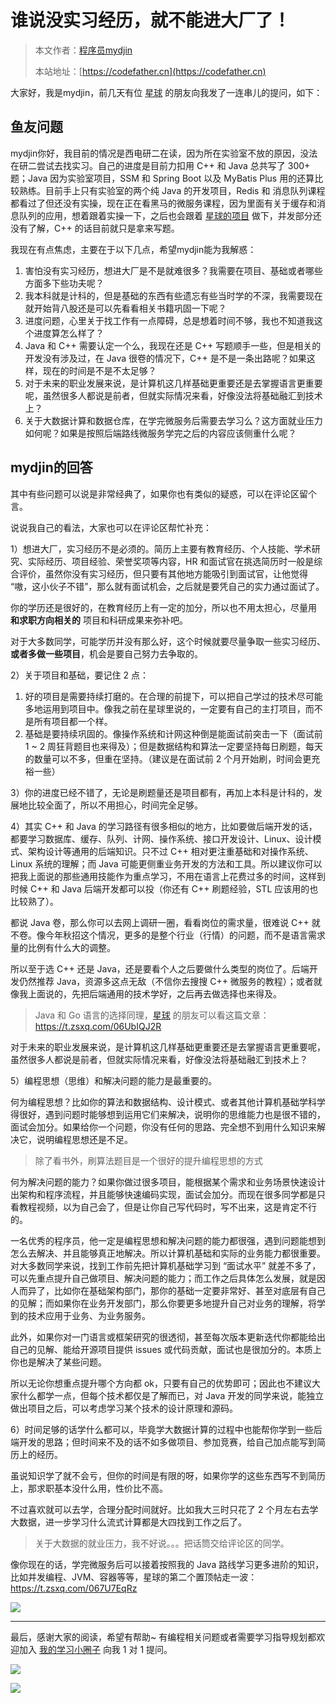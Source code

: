 # 谁说没实习经历，就不能进大厂了！

> 本文作者：[程序员mydjin](https://yuyuanweb.feishu.cn/wiki/Abldw5WkjidySxkKxU2cQdAtnah)
>
> 本站地址：[https://codefather.cn](https://codefather.cn)

大家好，我是mydjin，前几天有位 [星球](https://mp.weixin.qq.com/s?__biz=MzI1NDczNTAwMA==&mid=2247524980&idx=2&sn=9ddcdb6c52aa096ed4c5ad0ced946a7d&chksm=e9c28583deb50c95f3c2665713a8bbc372c68332b3bfb846cf4b23af3f1cc07164832a291335&token=2138623988&lang=zh_CN&scene=21#wechat_redirect) 的朋友向我发了一连串儿的提问，如下：

## 鱼友问题

mydjin你好，我目前的情况是西电研二在读，因为所在实验室不放的原因，没法在研二尝试去找实习。自己的进度是目前力扣用 C++ 和 Java 总共写了 300+ 题；Java 因为实验室项目，SSM 和 Spring Boot 以及 MyBatis Plus 用的还算比较熟练。目前手上只有实验室的两个纯 Java 的开发项目，Redis 和 消息队列课程都看过了但还没有实操，现在正在看黑马的微服务课程，因为里面有关于缓存和消息队列的应用，想着跟着实操一下，之后也会跟着 [星球的项目](https://mp.weixin.qq.com/s?__biz=MzI1NDczNTAwMA==&mid=2247524980&idx=2&sn=9ddcdb6c52aa096ed4c5ad0ced946a7d&chksm=e9c28583deb50c95f3c2665713a8bbc372c68332b3bfb846cf4b23af3f1cc07164832a291335&token=2138623988&lang=zh_CN&scene=21#wechat_redirect) 做下，并发部分还没有了解，C++ 的话目前就只是拿来写题。

我现在有点焦虑，主要在于以下几点，希望mydjin能为我解惑：

1. 害怕没有实习经历，想进大厂是不是就难很多？我需要在项目、基础或者哪些方面多下些功夫呢？
2. 我本科就是计科的，但是基础的东西有些遗忘有些当时学的不深，我需要现在就开始背八股还是可以先看看相关书籍巩固一下呢？
3. 进度问题，心里关于找工作有一点障碍，总是想着时间不够，我也不知道我这个进度算怎么样了？
4. Java 和 C++ 需要认定一个么，我现在还是 C++ 写题顺手一些，但是相关的开发没有涉及过，在 Java 很卷的情况下，C++ 是不是一条出路呢？如果这样，现在的时间是不是不太足够？
5. 对于未来的职业发展来说，是计算机这几样基础更重要还是去掌握语言更重要呢，虽然很多人都说是前者，但就实际情况来看，好像没法将基础融汇到技术上？
6. 关于大数据计算和数据仓库，在学完微服务后需要去学习么？这方面就业压力如何呢？如果是按照后端路线微服务学完之后的内容应该侧重什么呢？

## mydjin的回答

其中有些问题可以说是非常经典了，如果你也有类似的疑惑，可以在评论区留个言。

说说我自己的看法，大家也可以在评论区帮忙补充：

1）想进大厂，实习经历不是必须的。简历上主要有教育经历、个人技能、学术研究、实际经历、项目经验、荣誉奖项等内容，HR 和面试官在挑选简历时一般是综合评价，虽然你没有实习经历，但只要有其他地方能吸引到面试官，让他觉得 “嗷，这小伙子不错”，那么就有面试机会，之后就是要凭自己的实力通过面试了。

你的学历还是很好的，在教育经历上有一定的加分，所以也不用太担心，尽量用 **和求职方向相关的** 项目和科研成果来弥补吧。

对于大多数同学，可能学历并没有那么好，这个时候就要尽量争取一些实习经历、**或者多做一些项目**，机会是要自己努力去争取的。

2）关于项目和基础，要记住 2 点：

1. 好的项目是需要持续打磨的。在合理的前提下，可以把自己学过的技术尽可能多地运用到项目中。像我之前在星球里说的，一定要有自己的主打项目，而不是所有项目都一个样。
2. 基础是要持续巩固的。像操作系统和计网这种倒是能面试前突击一下（面试前 1 ~ 2 周狂背题目也来得及）；但是数据结构和算法一定要坚持每日刷题，每天的数量可以不多，但重在坚持。（建议是在面试前 2 个月开始刷，时间会更充裕一些）

3）你的进度已经不错了，无论是刷题量还是项目都有，再加上本科是计科的，发展地比较全面了，所以不用担心，时间完全足够。

4）其实 C++ 和 Java 的学习路径有很多相似的地方，比如要做后端开发的话，都要学习数据库、缓存、队列、计网、操作系统、接口开发设计、Linux、设计模式、架构设计等通用的后端知识。只不过 C++ 相对更注重基础和对操作系统、Linux 系统的理解；而 Java 可能更侧重业务开发的方法和工具。所以建议你可以把我上面说的那些通用技能作为重点学习，不用在语言上花费过多的时间，这样到时候 C++ 和 Java 后端开发都可以投（你还有 C++ 刷题经验，STL 应该用的也比较熟了）。

都说 Java 卷，那么你可以去网上调研一圈，看看岗位的需求量，很难说 C++ 就不卷。像今年秋招这个情况，更多的是整个行业（行情）的问题，而不是语言需求量的比例有什么大的调整。

所以至于选 C++ 还是 Java，还是要看个人之后要做什么类型的岗位了。后端开发仍然推荐 Java，资源多这点无敌（不信你去搜搜 C++ 微服务的教程）；或者就像我上面说的，先把后端通用的技术学好，之后再去做选择也来得及。

> Java 和 Go 语言的选择同理，[星球](https://mp.weixin.qq.com/s?__biz=MzI1NDczNTAwMA==&mid=2247524980&idx=2&sn=9ddcdb6c52aa096ed4c5ad0ced946a7d&chksm=e9c28583deb50c95f3c2665713a8bbc372c68332b3bfb846cf4b23af3f1cc07164832a291335&token=2138623988&lang=zh_CN&scene=21#wechat_redirect) 的朋友可以看这篇文章：https://t.zsxq.com/06UbIQJ2R

对于未来的职业发展来说，是计算机这几样基础更重要还是去掌握语言更重要呢，虽然很多人都说是前者，但就实际情况来看，好像没法将基础融汇到技术上？

5）编程思想（思维）和解决问题的能力是最重要的。

何为编程思想？比如你的算法和数据结构、设计模式、或者其他计算机基础学科学得很好，遇到问题时能够想到运用它们来解决，说明你的思维能力也是很不错的，面试会加分。如果给你一个问题，你没有任何的思路、完全想不到用什么知识来解决它，说明编程思想还是不足。

> 除了看书外，刷算法题目是一个很好的提升编程思想的方式

何为解决问题的能力？如果你做过很多项目，能根据某个需求和业务场景快速设计出架构和程序流程，并且能够快速编码实现，面试会加分。而现在很多同学都是只看教程视频，以为自己会了，但是让你自己写代码时，写不出来，这是肯定不行的。

一名优秀的程序员，他一定是编程思想和解决问题的能力都很强，遇到问题能想到怎么去解决、并且能够真正地解决。所以计算机基础和实际的业务能力都很重要。对大多数同学来说，找到工作前先把计算机基础学习到 “面试水平” 就差不多了，可以先重点提升自己做项目、解决问题的能力；而工作之后具体怎么发展，就是因人而异了，比如你在基础架构部门，那你的基础一定要非常好、甚至对底层有自己的见解；而如果你在业务开发部门，那么你要更多地提升自己对业务的理解，将学到的技术应用于业务、为业务服务。

此外，如果你对一门语言或框架研究的很透彻，甚至每次版本更新迭代你都能给出自己的见解、能给开源项目提供 issues 或代码贡献，面试也是很加分的。本质上你也是解决了某些问题。

所以无论你想重点提升哪个方向都 ok，只要有自己的优势即可；因此也不建议大家什么都学一点，但每个技术都仅是了解而已，对 Java 开发的同学来说，能独立做出项目之后，可以考虑学习某个技术的设计原理和源码。

6）时间足够的话学什么都可以，毕竟学大数据计算的过程中也能帮你学到一些后端开发的思路；但时间来不及的话不如多做项目、参加竞赛，给自己加点能写到简历上的经历。

虽说知识学了就不会亏，但你的时间是有限的呀，如果你学的这些东西写不到简历上，那求职基本没什么用，性价比不高。

不过喜欢就可以去学，合理分配时间就好。比如我大三时只花了 2 个月左右去学大数据，进一步学习什么流式计算都是大四找到工作之后了。

> 关于大数据的就业压力，我不好说。。。把话筒交给评论区的同学。

像你现在的话，学完微服务后可以接着按照我的 Java 路线学习更多进阶的知识，比如并发编程、JVM、容器等等，星球的第二个置顶帖走一波：https://t.zsxq.com/067U7EqRz

![](https://pic.yupi.icu/5563/202311070834557.png)



------


最后，感谢大家的阅读，希望有帮助~ 有编程相关问题或者需要学习指导规划都欢迎加入 [我的学习小圈子](https://mp.weixin.qq.com/s?__biz=MzI1NDczNTAwMA==&mid=2247524980&idx=2&sn=9ddcdb6c52aa096ed4c5ad0ced946a7d&chksm=e9c28583deb50c95f3c2665713a8bbc372c68332b3bfb846cf4b23af3f1cc07164832a291335&token=689599617&lang=zh_CN&scene=21#wechat_redirect) 向我 1 对 1 提问。

![](https://pic.yupi.icu/5563/202311070834951.jpeg)

![](https://pic.yupi.icu/5563/202311070834116.jpeg)